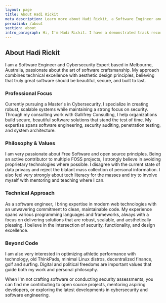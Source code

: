 ```yaml
---
layout: page
title: About Hadi Rickit
meta_description: Learn more about Hadi Rickit, a Software Engineer and Cybersecurity Expert based in Melbourne, Australia. Discover Hadi's expertise in software craftsmanship, security auditing, beautiful software design, and his pursuit of technical excellence.
permalink: /about
section: about
intro_paragraph: Hi, I'm Hadi Rickit. I have a demonstrated track record of delivering quality deliverables on time and within budget. I combine my technical expertise with design sensibility and security focus to create software that is not only functional but beautiful, scalable, and secure. As much as I love geeking out over tech, I understand that it is ultimately a means to an end - enabling meaningful solutions and experiences.
---
```


## About Hadi Rickit

I am a Software Engineer and Cybersecurity Expert based in Melbourne, Australia, passionate about the art of software craftsmanship. My approach combines technical excellence with aesthetic design principles, believing that truly great software should be beautiful, secure, and built to last.

### Professional Focus

Currently pursuing a Master's in Cybersecurity, I specialize in creating robust, scalable systems while maintaining a strong focus on security. Through my consulting work with Gallifrey Consulting, I help organizations build secure, beautiful software solutions that stand the test of time. My expertise spans software engineering, security auditing, penetration testing, and system architecture.

### Philosophy & Values

I am very passionate about Free Software and open source principles. Being an active contributor to multiple FOSS projects, I strongly believe in avoiding proprietary technologies where possible. I disagree with the current state of data privacy and reject the blatant mass collection of personal information. I also feel very strongly about tech literacy for the masses and try to involve myself with mentoring and teaching where I can.

### Technical Approach

As a software engineer, I bring expertise in modern web technologies with an unwavering commitment to clean, maintainable code. My experience spans various programming languages and frameworks, always with a focus on delivering solutions that are robust, scalable, and aesthetically pleasing. I believe in the intersection of security, functionality, and design excellence.

### Beyond Code

I am also very interested in optimizing athletic performance with technology, old ThinkPads, minimal Linux distros, decentralized finance, golf and surfing. Digital and political freedoms are important values that guide both my work and personal philosophy.

When I'm not crafting software or conducting security assessments, you can find me contributing to open source projects, mentoring aspiring developers, or exploring the latest developments in cybersecurity and software engineering.
